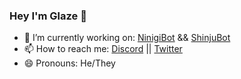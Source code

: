 ### Hey I'm Glaze 👋

- 🔭 I’m currently working on: [NinigiBot](https://github.com/Glazelf/NinigiBot) && [ShinjuBot](https://github.com/Glazelf/ShinjuBot)
- 📫 How to reach me: [Discord](https://discord.gg/2gkybyu) || [Twitter](https://twitter.com/Glazelfy)
- 😄 Pronouns: He/They
